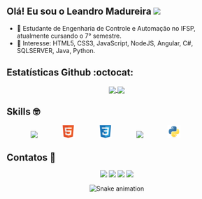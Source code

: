 ## Olá! Eu sou o Leandro Madureira <img src="https://raw.githubusercontent.com/iampavangandhi/iampavangandhi/master/gifs/Hi.gif" width="30px"></h2>
- 🌱 Estudante de Engenharia de Controle e Automação no IFSP, atualmente cursando o 7° semestre.
- 💙 Interesse: HTML5, CSS3, JavaScript, NodeJS, Angular, C#, SQLSERVER, Java, Python.

## Estatísticas Github :octocat:
<p align="center">
  <a href="https://github.com/leandromad">
    <img
      align="center"
      height="150"
      src="https://github-readme-stats.vercel.app/api?username=leandromad&show_icons=true&theme=dracula&include_all_commits=true&count_private=true"
    />
  </a>
  <a href="https://github.com/leandromad">
    <img
      align="center"
      height="150"
      src="https://github-readme-stats.vercel.app/api/top-langs/?username=leandromad&layout=compact&langs_count=7&theme=dracula"
    />
  </a>
</p>
 
 ## Skills :nerd_face:
<p align="center">
    <img height="30" src="https://raw.githubusercontent.com/jmnote/z-icons/master/svg/git.svg">
    &nbsp;&nbsp;&nbsp;&nbsp;&nbsp;&nbsp;&nbsp;&nbsp;&nbsp;&nbsp;&nbsp;&nbsp;
    <img height="30" src="https://raw.githubusercontent.com/devicons/devicon/master/icons/html5/html5-original.svg">
    &nbsp;&nbsp;&nbsp;&nbsp;&nbsp;&nbsp;&nbsp;&nbsp;&nbsp;&nbsp;&nbsp;&nbsp;
    <img height="30" src="https://raw.githubusercontent.com/devicons/devicon/master/icons/css3/css3-original.svg">
    &nbsp;&nbsp;&nbsp;&nbsp;&nbsp;&nbsp;&nbsp;&nbsp;&nbsp;&nbsp;&nbsp;&nbsp;
    <img height="30" src="https://raw.githubusercontent.com/jmnote/z-icons/master/svg/javascript.svg">
    &nbsp;&nbsp;&nbsp;&nbsp;&nbsp;&nbsp;&nbsp;&nbsp;&nbsp;&nbsp;&nbsp;&nbsp;
    <img height="30" src="https://raw.githubusercontent.com/devicons/devicon/master/icons/python/python-original.svg">
    &nbsp;&nbsp;&nbsp;&nbsp;&nbsp;&nbsp;&nbsp;&nbsp;&nbsp;&nbsp;&nbsp;&nbsp;
   

 </p>

  ## Contatos 📱
 
<div align="center"> 
  <a href="https://www.facebook.com/Leandropalhaa/" target="_blank"><img src="https://img.shields.io/badge/Facebook-1877F2?style=for-the-badge&logo=facebook&logoColor=white" target="_blank"></a>
  <a href="https://instagram.com/leandromad" target="_blank"><img src="https://img.shields.io/badge/-Instagram-%23E4405F?style=for-the-badge&logo=instagram&logoColor=white" target="_blank"></a>
  <a href = "mailto:leandro.palha.madureira@gmail.com"><img src="https://img.shields.io/badge/-Gmail-%23333?style=for-the-badge&logo=gmail&logoColor=white" target="_blank"></a>
  <a href="https://www.linkedin.com/in/leandro-madureira-962a72211/" target="_blank"><img src="https://img.shields.io/badge/-LinkedIn-%230077B5?style=for-the-badge&logo=linkedin&logoColor=white" target="_blank"></a> 
 
  ![Snake animation](https://github.com/leandromad/leandromad/blob/output/github-contribution-grid-snake.svg)
 
</div>

